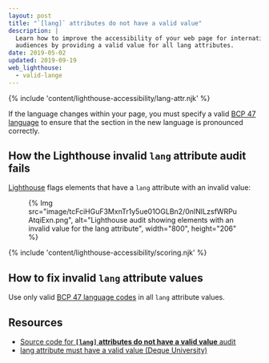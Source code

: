 ```yaml
---
layout: post
title: "`[lang]` attributes do not have a valid value"
description: |
  Learn how to improve the accessibility of your web page for international
  audiences by providing a valid value for all lang attributes.
date: 2019-05-02
updated: 2019-09-19
web_lighthouse:
  - valid-lange
---
```


{% include 'content/lighthouse-accessibility/lang-attr.njk' %}

If the language changes within your page,
you must specify a valid
<a href="https://www.w3.org/International/questions/qa-choosing-language-tags#question" rel="noopener">BCP 47 language</a>
to ensure that the section in the new language is pronounced correctly.

## How the Lighthouse invalid `lang` attribute audit fails

[Lighthouse](https://developer.chrome.com/docs/lighthouse/overview/)
flags elements that have a `lang` attribute with an invalid value:

<figure>
  {% Img src="image/tcFciHGuF3MxnTr1y5ue01OGLBn2/0nINILzsfWRPuAtqiExn.png", alt="Lighthouse audit showing elements with an invalid value for the lang attribute", width="800", height="206" %}
</figure>

{% include 'content/lighthouse-accessibility/scoring.njk' %}

## How to fix invalid `lang` attribute values

Use only valid
<a href="https://www.w3.org/International/questions/qa-choosing-language-tags#question" rel="noopener">BCP 47 language codes</a>
in all `lang` attribute values.

## Resources

- <a href="https://github.com/GoogleChrome/lighthouse/blob/master/core/audits/accessibility/valid-lang.js" rel="noopener">Source code for **`[lang]` attributes do not have a valid value** audit</a>
- <a href="https://dequeuniversity.com/rules/axe/3.3/valid-lang" rel="noopener">lang attribute must have a valid value (Deque University)</a>
